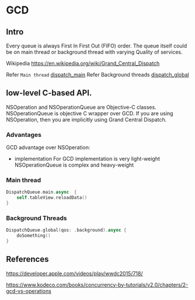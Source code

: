 
# GCD

## Intro

Every queue is always First In First Out (FIFO) order. 
The queue itself could be on main thread or background thread with varying Quality of services.

Wikipedia https://en.wikipedia.org/wiki/Grand_Central_Dispatch


Refer `Main thread` [dispatch_main](dispatch_main.md)
Refer Background threads [dispatch_global](dispatch_global.md)

## low-level C-based API.
NSOperation and NSOperationQueue are Objective-C classes.
NSOperationQueue is objective C wrapper over GCD. If you are using NSOperation, then you are implicitly using Grand Central Dispatch.

### Advantages

GCD advantage over NSOperation:
- implementation 
For GCD implementation is very light-weight
NSOperationQueue is complex and heavy-weight

### Main thread
```swift
DispatchQueue.main.async  { 
	self.tableView.reloadData()
}
```
### Background Threads
```swift
DispatchQueue.global(qos: .background).async {
	doSomething()
}
```



## References

https://developer.apple.com/videos/play/wwdc2015/718/

https://www.kodeco.com/books/concurrency-by-tutorials/v2.0/chapters/2-gcd-vs-operations